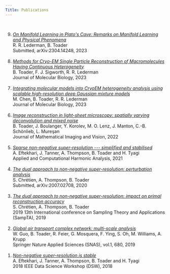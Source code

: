 ```yaml
---
Title: Publications 
---
```



</br>
<ol reversed>

  <li>
    <a href="https://arxiv.org/pdf/2304.14248.pdf"><i>On Manifold Learning in Plato's Cave: Remarks on Manifold Learning and Physical Phenomena</i></a></br>
  R. R. Lederman, B. Toader</br>
  Submitted, arXiv:2304.14248, 2023
  </li></br>

  <li>
    <a href="https://www.sciencedirect.com/science/article/pii/S0022283623000761"><i>Methods for Cryo-EM Single Particle Reconstruction of Macromolecules Having Continuous Heterogeneity</i></a></br>
  B. Toader, F. J. Sigworth, R. R. Lederman</br>
  Journal of Molecular Biology, 2023 
  </li></br>

  <li>
    <a href="https://www.sciencedirect.com/science/article/pii/S0022283623000700"><i>Integrating molecular models into CryoEM heterogeneity analysis using scalable high-resolution deep Gaussian mixture models</i></a></br>
    M. Chen, B. Toader, R. R. Lederman</br>
    Journal of Molecular Biology, 2023
  </li></br>

  <li>
    <a href="../papers/Toader et al. - 2022 - Image Reconstruction in Light-Sheet Microscopy Sp.pdf"><i>Image reconstruction 
      in light-sheet microscopy: spatially varying deconvolution and mixed noise</i></a></br>
    B. Toader, J. Boulanger, Y. Korolev, M. O. Lenz, J. Manton, C.-B. Schönlieb, L. Mureşan</br>
    Journal of Mathematical Imaging and Vision, 2022
  </li></br>

  <li>
    <a href="../papers/Eftekhari et al. - 2021 - Sparse non-negative super-resolution — simplified .pdf"><i>Sparse non-negative super-resolution --- simplified and stabilised</i></a></br>
    A. Eftekhari, J. Tanner, A. Thompson, B. Toader and H. Tyagi</br>
    Applied and Computational Harmonic Analysis, 2021
  </li></br>

  <li>
    <a href="https://arxiv.org/pdf/2007.02708.pdf"><i>The dual approach to non-negative super-resolution: perturbation analysis</i></a></br>
    S. Chrétien, A. Thompson, B. Toader</br>
    Submitted, arXiv:2007.02708, 2020
  </li></br>

  <li>
    <a href="../papers/bt_sampta_dual_rec.pdf"><i>The dual approach to non-negative super-resolution: 
      impact on primal reconstruction accuracy</i></a></br>
    S. Chrétien, A. Thompson, B. Toader</br>
    2019 13th International conference on Sampling Theory and Applications (SampTA), 2019
  </li></br>
  <li>
    <a href="../papers/Guo2019_Article_GlobalAirTransportComplexNetwo.pdf"><i>Global air transport complex network: multi-scale analysis</i></a></br>
    W. Guo, B. Toader, R. Feier, G. Mosquera, F. Ying, S. Oh, M. Williams, A. Krupp</br>
    Springer Nature Applied Sciences (SNAS), vol.1, 680, 2019
  </li>
  </li></br>
  <li>
    <a href="../papers/ET4_superresolution_dsw2018.pdf"><i>
    Non-negative super-resolution is stable</i></a> </br>
    A. Eftekhari, J. Tanner, A. Thompson, B. Toader and H. Tyagi</br>
    2018 IEEE Data Science Workshop (DSW), 2018 
  </li>
</ol>


​     

​     

​       




